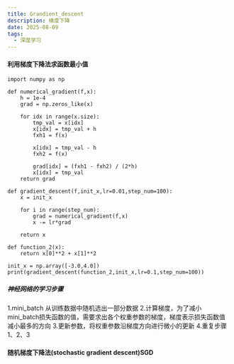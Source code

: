 ```yaml
---
title: Grandient_descent
description: 梯度下降
date: 2025-08-09
tags:
  - 深度学习
---
```


#### 利用梯度下降法求函数最小值
```
import numpy as np

def numerical_gradient(f,x):
    h = 1e-4
    grad = np.zeros_like(x)

    for idx in range(x.size):
        tmp_val = x[idx]
        x[idx] = tmp_val + h
        fxh1 = f(x)

        x[idx] = tmp_val - h
        fxh2 = f(x)

        grad[idx] = (fxh1 - fxh2) / (2*h)
        x[idx] = tmp_val
    return grad

def gradient_descent(f,init_x,lr=0.01,step_num=100):
    x = init_x

    for i in range(step_num):
        grad = numerical_gradient(f,x)
        x -= lr*grad

    return x

def function_2(x):
    return x[0]**2 + x[1]**2

init_x = np.array([-3.0,4.0])
print(gradient_descent(function_2,init_x,lr=0.1,step_num=100))
```

##### 神经网络的学习步骤
1.mini_batch 从训练数据中随机选出一部分数据
2.计算梯度，为了减小mini_batch损失函数的值，需要求出各个权重参数的梯度，梯度表示损失函数值减小最多的方向
3.更新参数，将权重参数沿梯度方向进行微小的更新
4.重复步骤1、2、3

#### 随机梯度下降法(stochastic gradient descent)SGD